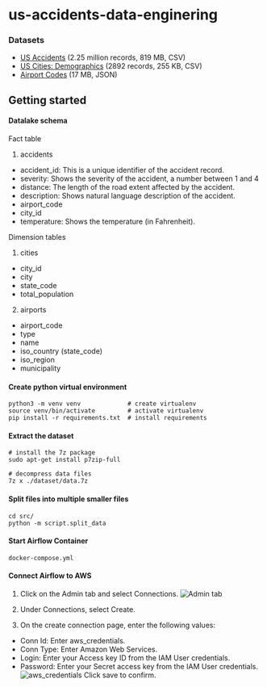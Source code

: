 # us-accidents-data-enginering

### Datasets
- [US Accidents](https://www.kaggle.com/sobhanmoosavi/us-accidents) (2.25 million records, 819 MB, CSV)
- [US Cities: Demographics](https://public.opendatasoft.com/explore/dataset/us-cities-demographics) (2892 records, 255 KB, CSV)
- [Airport Codes](https://datahub.io/core/airport-codes#data) (17 MB, JSON)

## Getting started

#### Datalake schema
Fact table
1. accidents
- accident_id: This is a unique identifier of the accident record.
- severity: Shows the severity of the accident, a number between 1 and 4
- distance: The length of the road extent affected by the accident.
- description: Shows natural language description of the accident.
- airport_code
- city_id
- temperature: Shows the temperature (in Fahrenheit).

Dimension tables
1. cities
- city_id
- city
- state_code
- total_population

2. airports
- airport_code
- type
- name
- iso_country (state_code)
- iso_region
- municipality



#### Create python virtual environment
```
python3 -m venv venv             # create virtualenv
source venv/bin/activate         # activate virtualenv
pip install -r requirements.txt  # install requirements
```

#### Extract the dataset
```
# install the 7z package
sudo apt-get install p7zip-full

# decompress data files
7z x ./dataset/data.7z
```

#### Split files into multiple smaller files
```
cd src/
python -m script.split_data
```

#### Start Airflow Container
```
docker-compose.yml
```

#### Connect Airflow to AWS

1. Click on the Admin tab and select Connections.
![Admin tab](https://video.udacity-data.com/topher/2019/February/5c5aaca1_admin-connections/admin-connections.png)

2. Under Connections, select Create.

3. On the create connection page, enter the following values:
- Conn Id: Enter aws_credentials.
- Conn Type: Enter Amazon Web Services.
- Login: Enter your Access key ID from the IAM User credentials.
- Password: Enter your Secret access key from the IAM User credentials.
![aws_credentials](https://video.udacity-data.com/topher/2019/February/5c5aaefe_connection-aws-credentials/connection-aws-credentials.png)
Click save to confirm.